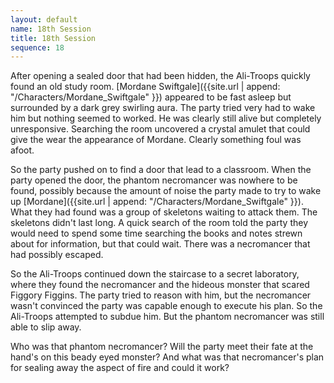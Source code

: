 ```yaml
---
layout: default
name: 18th Session
title: 18th Session
sequence: 18
---
```


After opening a sealed door that had been hidden, the Ali-Troops quickly found an old study room. [Mordane Swiftgale]({{site.url | append: "/Characters/Mordane_Swiftgale" }}) appeared to be fast asleep but surrounded by a dark grey swirling aura. The party tried very had to wake him but nothing seemed to worked. He was clearly still alive but completely unresponsive. Searching the room uncovered a crystal amulet that could give the wear the appearance of Mordane. Clearly something foul was afoot. 

So the party pushed on to find a door that lead to a classroom. When the party opened the door, the phantom necromancer was nowhere to be found, possibly because the amount of noise the party made to try to wake up [Mordane]({{site.url | append: "/Characters/Mordane_Swiftgale" }}). What they had found was a group of skeletons waiting to attack them. The skeletons didn't last long. A quick search of the room told the party they would need to spend some time searching the books and notes strewn about for information, but that could wait. There was a necromancer that had possibly escaped. 

So the Ali-Troops continued down the staircase to a secret laboratory, where they found the necromancer and the hideous monster that scared Figgory Figgins. The party tried to reason with him, but the necromancer wasn't convinced the party was capable enough to execute his plan. So the Ali-Troops attempted to subdue him. But the phantom necromancer was still able to slip away. 

Who was that phantom necromancer? Will the party meet their fate at the hand's on this beady eyed monster? And what was that necromancer's plan for sealing away the aspect of fire and could it work?

